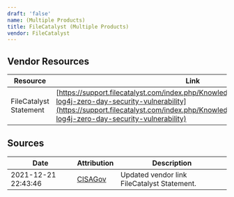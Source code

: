 ```yaml
---
draft: 'false'
name: (Multiple Products)
title: FileCatalyst (Multiple Products)
vendor: FileCatalyst
---
```


## Vendor Resources
| Resource | Link |
| --- | --- |
| FileCatalyst Statement | [https://support.filecatalyst.com/index.php/Knowledgebase/Article/View/advisory-log4j-zero-day-security-vulnerability](https://support.filecatalyst.com/index.php/Knowledgebase/Article/View/advisory-log4j-zero-day-security-vulnerability) |



## Sources
| Date | Attribution | Description |
| --- | --- | --- |
| 2021-12-21 22:43:46 | [CISAGov](https://raw.githubusercontent.com/cisagov/log4j-affected-db/develop/README.md) | Updated vendor link FileCatalyst Statement.  |
